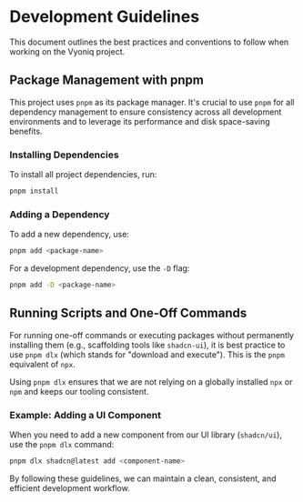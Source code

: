# Development Guidelines

This document outlines the best practices and conventions to follow when working on the Vyoniq project.

## Package Management with pnpm

This project uses `pnpm` as its package manager. It's crucial to use `pnpm` for all dependency management to ensure consistency across all development environments and to leverage its performance and disk space-saving benefits.

### Installing Dependencies

To install all project dependencies, run:

```bash
pnpm install
```

### Adding a Dependency

To add a new dependency, use:

```bash
pnpm add <package-name>
```

For a development dependency, use the `-D` flag:

```bash
pnpm add -D <package-name>
```

## Running Scripts and One-Off Commands

For running one-off commands or executing packages without permanently installing them (e.g., scaffolding tools like `shadcn-ui`), it is best practice to use `pnpm dlx` (which stands for "download and execute"). This is the `pnpm` equivalent of `npx`.

Using `pnpm dlx` ensures that we are not relying on a globally installed `npx` or `npm` and keeps our tooling consistent.

### Example: Adding a UI Component

When you need to add a new component from our UI library (`shadcn/ui`), use the `pnpm dlx` command:

```bash
pnpm dlx shadcn@latest add <component-name>
```

By following these guidelines, we can maintain a clean, consistent, and efficient development workflow.
